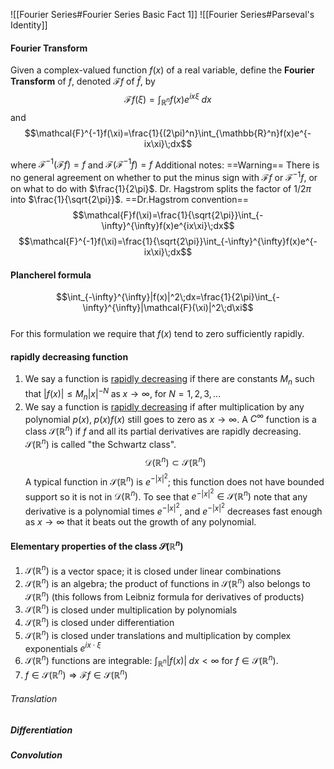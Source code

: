 ![[Fourier Series#Fourier Series Basic Fact 1]] 
![[Fourier Series#Parseval's Identity]]

#### Fourier Transform
Given a complex-valued function $f(x)$ of a real variable, define the **Fourier Transform** of $f$, denoted $\mathcal{F}f$  of $\hat{f}$, by
$$\mathcal{F}f(\xi)=\int_{\mathbb{R}^n}f(x)e^{ix\xi}\;dx$$
and
$$\mathcal{F}^{-1}f(\xi)=\frac{1}{(2\pi)^n}\int_{\mathbb{R}^n}f(x)e^{-ix\xi}\;dx$$

where $\mathcal{F}^{-1}(\mathcal{F}f)=f$  and  $\mathcal{F}(\mathcal{F}^{-1}f)=f$ 
Additional notes:
	==Warning== 
	There is no general agreement on whether to put the minus sign with $\mathcal{F}f$ or $\mathcal{F}^{-1}f$, or on what to do with $\frac{1}{2\pi}$. Dr. Hagstrom splits the factor of $1/2\pi$ into $\frac{1}{\sqrt{2\pi}}$. 
	==Dr.Hagstrom convention==
	$$\mathcal{F}f(\xi)=\frac{1}{\sqrt{2\pi}}\int_{-\infty}^{\infty}f(x)e^{ix\xi}\;dx$$
	$$\mathcal{F}^{-1}f(\xi)=\frac{1}{\sqrt{2\pi}}\int_{-\infty}^{\infty}f(x)e^{-ix\xi}\;dx$$
#### Plancherel formula
$$\int_{-\infty}^{\infty}|f(x)|^2\;dx=\frac{1}{2\pi}\int_{-\infty}^{\infty}|\mathcal{F}(\xi)|^2\;d\xi$$   
For this formulation we require that $f(x)$ tend to zero sufficiently rapidly. 

#### rapidly decreasing function
1. We say a function is <u>rapidly decreasing</u> if there are constants $M_n$ such that $|f(x)|\le M_n|x|^{-N}\;\text{as}\;x\rightarrow \infty$,  for $N=1,2,3,...$ 
2. We say a function is <u>rapidly decreasing</u> if after multiplication by any polynomial $p(x),\; p(x)f(x)$  still goes to zero as $x\rightarrow\infty$. A $C^\infty$ function is a class $\mathcal{S}(\mathbb{R}^n)$ if $f$ and all its partial derivatives are rapidly decreasing. $\mathcal{S}(\mathbb{R}^n)$ is called "the Schwartz class". 
$$\mathcal{D}(\mathbb{R}^n)\subset\mathcal{S}(\mathbb{R}^n)$$
A typical function in $\mathcal{S}(\mathbb{R}^n)$ is $e^{-|x|^2}$; this function does not have bounded support so it is not in $\mathcal{D}(\mathbb{R}^n)$. To see that $e^{-|x|^2}\in\mathcal{S}(\mathbb{R}^n)$  note that any derivative is a polynomial times $e^{-|x|^2}$, and $e^{-|x|^2}$ decreases fast enough as $x\rightarrow\infty$ that it beats out the growth of any polynomial. 
#### Elementary properties of the class $\mathcal{S}(\mathbb{R}^n)$ 
1. $\mathcal{S}(\mathbb{R}^n)$ is a vector space; it is closed under linear combinations
2. $\mathcal{S}(\mathbb{R}^n)$ is an algebra; the product of functions in $\mathcal{S}(\mathbb{R}^n)$ also belongs to $\mathcal{S}(\mathbb{R}^n)$ (this follows from Leibniz formula for derivatives of products)
3. $\mathcal{S}(\mathbb{R}^n)$ is closed under multiplication by polynomials
4. $\mathcal{S}(\mathbb{R}^n)$ is closed under differentiation
5. $\mathcal{S}(\mathbb{R}^n)$ is closed under translations and multiplication by complex exponentials $e^{ix\cdot \xi}$ 
6. $\mathcal{S}(\mathbb{R}^n)$ functions are integrable: $\int_{\mathbb{R}^n}|f(x)|\;dx<\infty$ for $f\in\mathcal{S}(\mathbb{R}^n)$. 
7. $f\in\mathcal{S}(\mathbb{R}^n)\Rightarrow\mathcal{F}f\in\mathcal{S}(\mathbb{R}^n)$ 
###### Translation
##### Differentiation
##### Convolution
